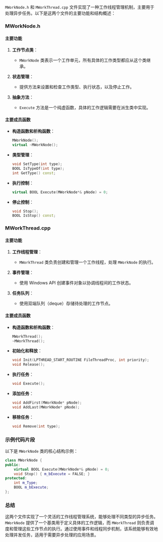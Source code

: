 `MWorkNode.h` 和 `MWorkThread.cpp` 文件实现了一种工作线程管理机制，主要用于处理异步任务。以下是这两个文件的主要功能和结构概述：

### MWorkNode.h

#### 主要功能

1. **工作节点类**：
   - `MWorkNode` 类表示一个工作单元，所有具体的工作类型都应从这个类继承。

2. **状态管理**：
   - 提供方法来设置和检查工作类型、执行状态，以及停止工作。

3. **抽象方法**：
   - `Execute` 方法是一个纯虚函数，具体的工作逻辑需要在派生类中实现。

#### 主要成员函数

- **构造函数和析构函数**：
  ```cpp
  MWorkNode();
  virtual ~MWorkNode();
  ```

- **类型管理**：
  ```cpp
  void SetType(int type);
  BOOL IsTypeOf(int type);
  int GetType() const;
  ```

- **执行控制**：
  ```cpp
  virtual BOOL Execute(MWorkNode*& pNode) = 0;
  ```

- **停止控制**：
  ```cpp
  void Stop();
  BOOL IsStop() const;
  ```

### MWorkThread.cpp

#### 主要功能

1. **工作线程管理**：
   - `MWorkThread` 类负责创建和管理一个工作线程，处理 `MWorkNode` 的执行。

2. **事件管理**：
   - 使用 Windows API 创建事件对象以协调线程间的工作状态。

3. **任务队列**：
   - 使用双端队列（deque）存储待处理的工作节点。

#### 主要成员函数

- **构造函数和析构函数**：
  ```cpp
  MWorkThread();
  ~MWorkThread();
  ```

- **初始化和释放**：
  ```cpp
  void Init(LPTHREAD_START_ROUTINE FileThreadProc, int priority);
  void Release();
  ```

- **执行任务**：
  ```cpp
  void Execute();
  ```

- **添加任务**：
  ```cpp
  void AddFirst(MWorkNode* pNode);
  void AddLast(MWorkNode* pNode);
  ```

- **移除任务**：
  ```cpp
  void Remove(int type);
  ```

### 示例代码片段

以下是 `MWorkNode` 类的核心结构示例：

```cpp
class MWorkNode {
public:
    virtual BOOL Execute(MWorkNode*& pNode) = 0;
    void Stop() { m_bExecute = FALSE; }
protected:
    int m_Type;
    BOOL m_bExecute;
};
```

### 总结

这两个文件实现了一个灵活的工作线程管理系统，能够处理不同类型的异步任务。`MWorkNode` 提供了一个基类用于定义具体的工作逻辑，而 `MWorkThread` 则负责调度和管理这些工作节点的执行。通过使用事件和线程同步机制，该系统能够有效地处理并发任务，适用于需要异步处理的应用场景。